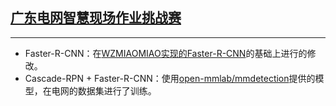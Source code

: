 ## [广东电网智慧现场作业挑战赛](https://tianchi.aliyun.com/competition/entrance/531899/introduction)

---

- Faster-R-CNN：在[WZMIAOMIAO实现的Faster-R-CNN](https://github.com/WZMIAOMIAO/deep-learning-for-image-processing)的基础上进行的修改。
- Cascade-RPN + Faster-R-CNN：使用[open-mmlab/mmdetection](https://github.com/open-mmlab/mmdetection)提供的模型，在电网的数据集进行了训练。
